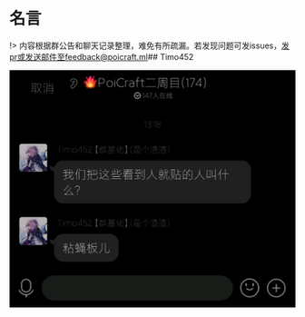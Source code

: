 # 名言

!> 内容根据群公告和聊天记录整理，难免有所疏漏。若发现问题可发issues，发pr或发送邮件至feedback@poicraft.ml## Timo452

![苍蝇板](_media/saying/Timo452_01.jpg)
